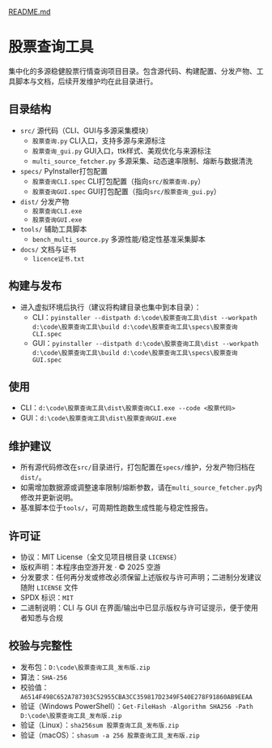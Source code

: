 [README.md](https://github.com/user-attachments/files/23138567/README.md)
# 股票查询工具

集中化的多源稳健股票行情查询项目目录。包含源代码、构建配置、分发产物、工具脚本与文档，后续开发维护均在此目录进行。

## 目录结构
- `src/` 源代码（CLI、GUI与多源采集模块）
  - `股票查询.py` CLI入口，支持多源与来源标注
  - `股票查询_gui.py` GUI入口，ttk样式、美观优化与来源标注
  - `multi_source_fetcher.py` 多源采集、动态速率限制、熔断与数据清洗
- `specs/` PyInstaller打包配置
  - `股票查询CLI.spec` CLI打包配置（指向`src/股票查询.py`）
  - `股票查询GUI.spec` GUI打包配置（指向`src/股票查询_gui.py`）
- `dist/` 分发产物
  - `股票查询CLI.exe`
  - `股票查询GUI.exe`
- `tools/` 辅助工具脚本
  - `bench_multi_source.py` 多源性能/稳定性基准采集脚本
- `docs/` 文档与证书
  - `licence证书.txt`

## 构建与发布
- 进入虚拟环境后执行（建议将构建目录也集中到本目录）：
  - CLI：`pyinstaller --distpath d:\code\股票查询工具\dist --workpath d:\code\股票查询工具\build d:\code\股票查询工具\specs\股票查询CLI.spec`
  - GUI：`pyinstaller --distpath d:\code\股票查询工具\dist --workpath d:\code\股票查询工具\build d:\code\股票查询工具\specs\股票查询GUI.spec`

## 使用
- CLI：`d:\code\股票查询工具\dist\股票查询CLI.exe --code <股票代码>`
- GUI：`d:\code\股票查询工具\dist\股票查询GUI.exe`

## 维护建议
- 所有源代码修改在`src/`目录进行，打包配置在`specs/`维护，分发产物归档在`dist/`。
- 如需增加数据源或调整速率限制/熔断参数，请在`multi_source_fetcher.py`内修改并更新说明。
- 基准脚本位于`tools/`，可周期性跑数生成性能与稳定性报告。

## 许可证
- 协议：MIT License（全文见项目根目录 `LICENSE`）
- 版权声明：本程序由空游开发 · © 2025 空游
- 分发要求：任何再分发或修改必须保留上述版权与许可声明；二进制分发建议随附 `LICENSE` 文件
- SPDX 标识：`MIT`
- 二进制说明：CLI 与 GUI 在界面/输出中已显示版权与许可证提示，便于使用者知悉与合规

## 校验与完整性
- 发布包：`D:\code\股票查询工具_发布版.zip`
- 算法：`SHA-256`
- 校验值：`A6514F498C652A787303C52955CBA3CC359817D2349F540E278F91860AB9EEAA`
- 验证（Windows PowerShell）：`Get-FileHash -Algorithm SHA256 -Path D:\code\股票查询工具_发布版.zip`
- 验证（Linux）：`sha256sum 股票查询工具_发布版.zip`
- 验证（macOS）：`shasum -a 256 股票查询工具_发布版.zip`
